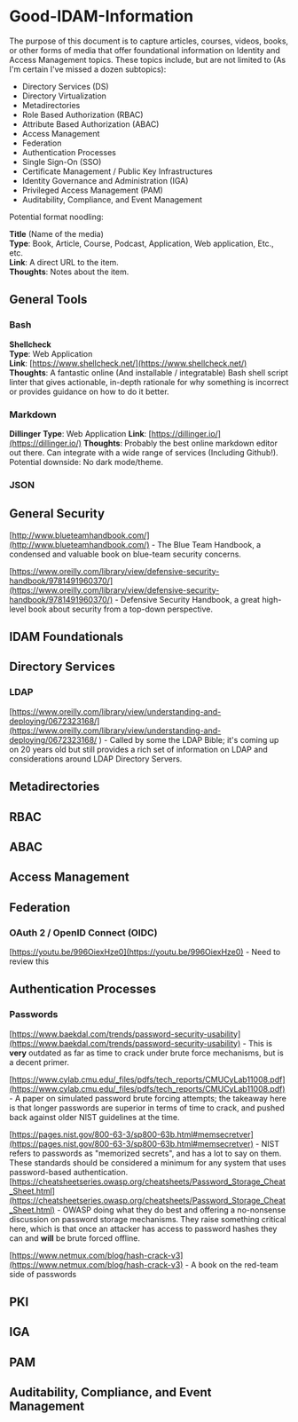 # Good-IDAM-Information
[//]: # (Greets: jr-pe, Redlegion, topperge, and everyone who gave contributions when I asked them on various platforms.)


The purpose of this document is to capture articles, courses, videos, books, or other forms of media that offer foundational information on Identity and Access Management topics.  These topics include, but are not limited to (As I'm certain I've missed a dozen subtopics):

* Directory Services (DS)
* Directory Virtualization
* Metadirectories
* Role Based Authorization (RBAC)
* Attribute Based Authorization (ABAC)
* Access Management 
* Federation
* Authentication Processes
* Single Sign-On (SSO)
* Certificate Management / Public Key Infrastructures
* Identity Governance and Administration (IGA)
* Privileged Access Management (PAM)
* Auditability, Compliance, and Event Management


Potential format noodling:

**Title** (Name of the media)  
**Type**: Book, Article, Course, Podcast, Application, Web application, Etc., etc.  
**Link**: A direct URL to the item.  
**Thoughts**: Notes about the item.  


## General Tools

### Bash
**Shellcheck**  
**Type**: Web Application  
**Link**: [https://www.shellcheck.net/](https://www.shellcheck.net/)  
**Thoughts**: A fantastic online (And installable / integratable) Bash shell script linter that gives actionable, in-depth rationale for why something is incorrect or provides guidance on how to do it better.

### Markdown
**Dillinger**
**Type**: Web Application
**Link**: [https://dillinger.io/](https://dillinger.io/)
**Thoughts**: Probably the best online markdown editor out there.  Can integrate with a wide range of services (Including Github!).  Potential downside: No dark mode/theme.

### JSON


## General Security

[http://www.blueteamhandbook.com/](http://www.blueteamhandbook.com/) - The Blue Team Handbook, a condensed and valuable book on blue-team security concerns.

[https://www.oreilly.com/library/view/defensive-security-handbook/9781491960370/](https://www.oreilly.com/library/view/defensive-security-handbook/9781491960370/) - Defensive Security Handbook, a great high-level book about security from a top-down perspective.




## IDAM Foundationals

## Directory Services

### LDAP

[https://www.oreilly.com/library/view/understanding-and-deploying/0672323168/](https://www.oreilly.com/library/view/understanding-and-deploying/0672323168/ ) - Called by some the LDAP Bible; it's coming up on 20 years old but still provides a rich set of information on LDAP and considerations around LDAP Directory Servers.

## Metadirectories

## RBAC

## ABAC

## Access Management

## Federation

### OAuth 2 / OpenID Connect (OIDC)
[https://youtu.be/996OiexHze0](https://youtu.be/996OiexHze0) - Need to review this

## Authentication Processes
### Passwords
[https://www.baekdal.com/trends/password-security-usability](https://www.baekdal.com/trends/password-security-usability) - This is **very** outdated as far as time to crack under brute force mechanisms, but is a decent primer. 

[https://www.cylab.cmu.edu/_files/pdfs/tech_reports/CMUCyLab11008.pdf](https://www.cylab.cmu.edu/_files/pdfs/tech_reports/CMUCyLab11008.pdf) - A paper on simulated password brute forcing attempts; the takeaway here is that longer passwords are superior in terms of time to crack, and pushed back against older NIST guidelines at the time.

[https://pages.nist.gov/800-63-3/sp800-63b.html#memsecretver](https://pages.nist.gov/800-63-3/sp800-63b.html#memsecretver) - NIST refers to passwords as "memorized secrets", and has a lot to say on them.  These standards should be considered a minimum for any system that uses password-based authentication.
[https://cheatsheetseries.owasp.org/cheatsheets/Password_Storage_Cheat_Sheet.html](https://cheatsheetseries.owasp.org/cheatsheets/Password_Storage_Cheat_Sheet.html) - OWASP doing what they do best and offering a no-nonsense discussion on password storage mechanisms.  They raise something critical here, which is that once an attacker has access to password hashes they can and **will** be brute forced offline.

[https://www.netmux.com/blog/hash-crack-v3](https://www.netmux.com/blog/hash-crack-v3) - A book on the red-team side of passwords

## PKI

## IGA

## PAM

## Auditability, Compliance, and Event Management
